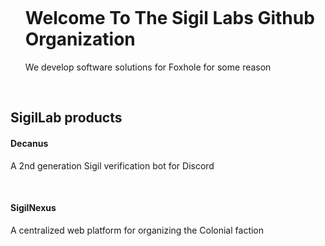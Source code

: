 <div id="user-content-toc">
  <ul>
    <summary><h1 style="display: inline-block;">Welcome To The Sigil Labs Github Organization</h1></summary>
    <description><span style="font-weight: thin;">We develop software solutions for Foxhole for some reason</span></description>
  </ul>
  <br>
</div>


## SigilLab products

#### Decanus
A 2nd generation Sigil verification bot for Discord

<br>

#### SigilNexus
A centralized web platform for organizing the Colonial faction

